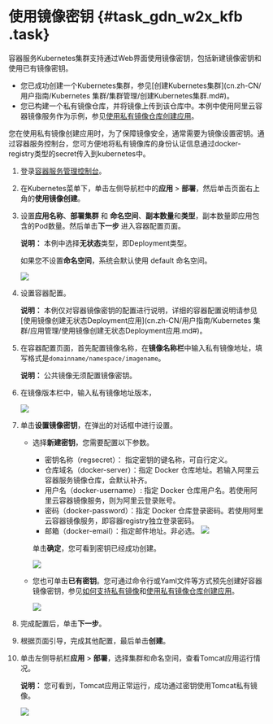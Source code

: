# 使用镜像密钥 {#task_gdn_w2x_kfb .task}

容器服务Kubernetes集群支持通过Web界面使用镜像密钥，包括新建镜像密钥和使用已有镜像密钥。

-   您已成功创建一个Kubernetes集群，参见[创建Kubernetes集群](cn.zh-CN/用户指南/Kubernetes 集群/集群管理/创建Kubernetes集群.md#)。
-   您已构建一个私有镜像仓库，并将镜像上传到该仓库中。本例中使用阿里云容器镜像服务作为示例，参见[使用私有镜像仓库创建应用](../cn.zh-CN/快速入门/高阶入门/使用私有镜像仓库创建应用.md#)。

您在使用私有镜像创建应用时，为了保障镜像安全，通常需要为镜像设置密钥。通过容器服务控制台，您可方便地将私有镜像库的身份认证信息通过docker-registry类型的secret传入到kubernetes中。

1.  登录[容器服务管理控制台](https://cs.console.aliyun.com)。 
2.  在Kubernetes菜单下，单击左侧导航栏中的**应用** \> **部署**，然后单击页面右上角的**使用镜像创建**。 
3.  设置**应用名称**、**部署集群** 和 **命名空间**、**副本数量**和**类型**，副本数量即应用包含的Pod数量。然后单击**下一步** 进入容器配置页面。 

    **说明：** 本例中选择**无状态**类型，即Deployment类型。

    如果您不设置**命名空间**，系统会默认使用 default 命名空间。

    ![](http://static-aliyun-doc.oss-cn-hangzhou.aliyuncs.com/assets/img/23476/153933818913581_zh-CN.png)

4.  设置容器配置。 

    **说明：** 本例仅对容器镜像密钥的配置进行说明，详细的容器配置说明请参见[使用镜像创建无状态Deployment应用](cn.zh-CN/用户指南/Kubernetes 集群/应用管理/使用镜像创建无状态Deployment应用.md#)。

5.  在容器配置页面，首先配置镜像名称，在**镜像名称栏**中输入私有镜像地址，填写格式是`domainname/namespace/imagename`。 

    **说明：** 公共镜像无须配置镜像密钥。

6.  在镜像版本栏中，输入私有镜像地址版本， 

    ![](http://static-aliyun-doc.oss-cn-hangzhou.aliyuncs.com/assets/img/23476/153933818913583_zh-CN.png)

7.  单击**设置镜像密钥**，在弹出的对话框中进行设置。 
    -   选择**新建密钥**，您需要配置以下参数。

        -   密钥名称（regsecret）： 指定密钥的键名称，可自行定义。
        -   仓库域名（docker-server）：指定 Docker 仓库地址。若输入阿里云容器服务镜像仓库，会默认补齐。
        -   用户名（docker-username）: 指定 Docker 仓库用户名。若使用阿里云容器镜像服务，则为阿里云登录账号。
        -   密码（docker-password）：指定 Docker 仓库登录密码。若使用阿里云容器镜像服务，即容器registry独立登录密码。
        -   邮箱（docker-email）：指定邮件地址。非必选。
        ![](http://static-aliyun-doc.oss-cn-hangzhou.aliyuncs.com/assets/img/23476/153933818913584_zh-CN.png)

        单击**确定**，您可看到密钥已经成功创建。

        ![](http://static-aliyun-doc.oss-cn-hangzhou.aliyuncs.com/assets/img/23476/153933818913585_zh-CN.png)

    -   您也可单击**已有密钥**。您可通过命令行或Yaml文件等方式预先创建好容器镜像密钥，参见[如何支持私有镜像](../cn.zh-CN/常见问题/如何支持私有镜像.md#)和[使用私有镜像仓库创建应用](../cn.zh-CN/快速入门/高阶入门/使用私有镜像仓库创建应用.md#)。

        ![](http://static-aliyun-doc.oss-cn-hangzhou.aliyuncs.com/assets/img/23476/153933818913586_zh-CN.png)

8.  完成配置后，单击**下一步**。 
9.  根据页面引导，完成其他配置，最后单击**创建**。 
10. 单击左侧导航栏**应用** \> **部署**，选择集群和命名空间，查看Tomcat应用运行情况。 

    **说明：** 您可看到，Tomcat应用正常运行，成功通过密钥使用Tomcat私有镜像。

    ![](http://static-aliyun-doc.oss-cn-hangzhou.aliyuncs.com/assets/img/23476/153933818913587_zh-CN.png)


